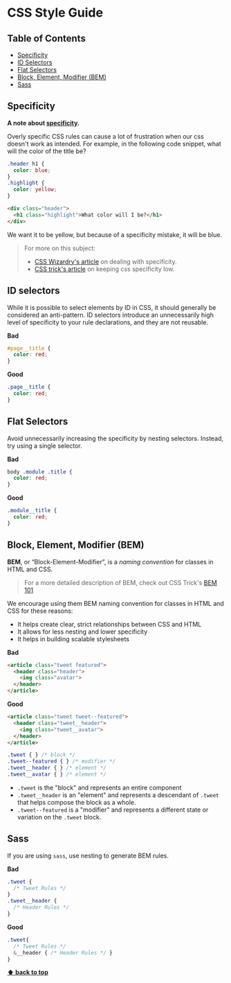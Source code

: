 # CSS Style Guide

## Table of Contents

- [Specificity](#specificity)
- [ID Selectors](#id-selectors)
- [Flat Selectors](#flat-selectors)
- [Block, Element, Modifier (BEM)](#block-element-modifier-bem)
- [Sass](#sass)

## Specificity

**A note about [specificity](https://developer.mozilla.org/en-US/docs/Web/CSS/Specificity).**

Overly specific CSS rules can cause a lot of frustration when our css doesn't work as intended. For example, in the following code snippet, what will the color of the title be? 

```css
.header h1 {
  color: blue;
}
.highlight {
  color: yellow;
}
```
```html
<div class="header">
  <h1 class="highlight">What color will I be?</h1>
</div>
```

We want it to be yellow, but because of a specificity mistake, it will be blue.

> For more on this subject:
>   * [CSS Wizardry's article](http://csswizardry.com/2014/07/hacks-for-dealing-with-specificity/) on dealing with specificity.
>   * [CSS trick's article](https://css-tricks.com/strategies-keeping-css-specificity-low/) on keeping css specificity low.

## ID selectors

While it is possible to select elements by ID in CSS, it should generally be considered an anti-pattern. ID selectors introduce an unnecessarily high level of specificity to your rule declarations, and they are not reusable.

**Bad**

```css
#page__title {
  color: red;
}
```

**Good**

```css
.page__title {
  color: red;
}
```

## Flat Selectors

Avoid unnecessarily increasing the specificity by nesting selectors. Instead, try using a single selector. 

**Bad**

```css
body .module .title {
  color: red;
}
```

**Good**

```css
.module__title {
  color: red;
}
```

## Block, Element, Modifier (BEM)

**BEM**, or “Block-Element-Modifier”, is a _naming convention_ for classes in HTML and CSS.

> For a more detailed description of BEM, check out CSS Trick's [BEM 101](https://css-tricks.com/bem-101/)

We encourage using them BEM naming convention for classes in HTML and CSS for these reasons:

* It helps create clear, strict relationships between CSS and HTML
* It allows for less nesting and lower specificity
* It helps in building scalable stylesheets

**Bad**

```html
<article class="tweet featured">
  <header class="header">
    <img class="avatar">
  </header>
</article>
```

**Good**

```html
<article class="tweet tweet--featured">
  <header class="tweet__header">
    <img class="tweet__avatar">
  </header>
</article>
```

```css
.tweet { } /* block */
.tweet--featured { } /* modifier */
.tweet__header { } /* element */
.tweet__avatar { } /* element */
```

* `.tweet` is the "block" and represents an entire component
* `.tweet__header` is an "element" and represents a descendant of `.tweet` that helps compose the block as a whole.
* `.tweet--featured` is a "modifier" and represents a different state or variation on the `.tweet` block.

## Sass

If you are using `sass`, use nesting to generate BEM rules.

**Bad**


```css
.tweet { 
  /* Tweet Rules */ 
}
.tweet__header { 
  /* Header Rules */
}
```

**Good**


```scss
.tweet{
  /* Tweet Rules */
  &__header { /* Header Rules */ }
}
```


**[⬆ back to top](#table-of-contents)**

